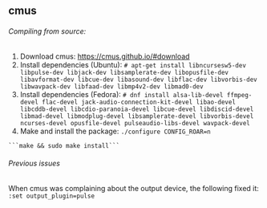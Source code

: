 ## cmus

###### Compiling from source:
  1. Download cmus: https://cmus.github.io/#download
  2. Install dependencies (Ubuntu):
    ```# apt-get install libncursesw5-dev libpulse-dev libjack-dev libsamplerate-dev libopusfile-dev libavformat-dev libcue-dev libasound-dev libflac-dev libvorbis-dev libwavpack-dev libfaad-dev libmp4v2-dev libmad0-dev```
  3. Install dependencies (Fedora):
     ```# dnf install alsa-lib-devel ffmpeg-devel flac-devel jack-audio-connection-kit-devel libao-devel libcddb-devel libcdio-paranoia-devel libcue-devel libdiscid-devel libmad-devel libmodplug-devel libsamplerate-devel libvorbis-devel ncurses-devel opusfile-devel pulseaudio-libs-devel wavpack-devel```
  4. Make and install the package:
     ```./configure CONFIG_ROAR=n```

    ```make && sudo make install```

###### Previous issues
When cmus was complaining about the output device, the following fixed it:
    ```:set output_plugin=pulse```
